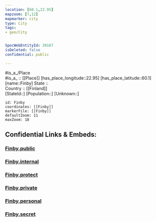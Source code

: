 ```yaml
---
location: [60.1,22.95] 
mapzoom: [7,12] 
mapmarker: city 
type: City
tags:
- geo/City


SpocWebEntityId: 30167
isDeleted: false
confidential: public

---
```

#is_a_/Place  
#is_a_ :: [[Place]] 
[has_place_longitude::22.95] 
[has_place_latitude::60.1] 
[name::Finby] 
State ::  
Country :: [[Finland]]  
[StateId::] 
[Population::] 
[Unknown::] 


```leaflet
id: Finby
coordinates: [[Finby]] 
markerFile: [[Finby]] 
defaultZoom: 11 
maxZoom: 18
```


## Confidential Links & Embeds: 

### [Finby.public](/_public/\Earth\Continent\Europe\Europe~North\Finland\Provinces~Finland\Western_Finland\counties~Western_Finland\Finland_Proper\CityFinby.public.md) 

### [Finby.internal](/_internal/\Earth\Continent\Europe\Europe~North\Finland\Provinces~Finland\Western_Finland\counties~Western_Finland\Finland_Proper\CityFinby.internal.md) 

### [Finby.protect](/_protect/\Earth\Continent\Europe\Europe~North\Finland\Provinces~Finland\Western_Finland\counties~Western_Finland\Finland_Proper\CityFinby.protect.md) 

### [Finby.private](/_private/\Earth\Continent\Europe\Europe~North\Finland\Provinces~Finland\Western_Finland\counties~Western_Finland\Finland_Proper\CityFinby.private.md) 

### [Finby.personal](/_personal/\Earth\Continent\Europe\Europe~North\Finland\Provinces~Finland\Western_Finland\counties~Western_Finland\Finland_Proper\CityFinby.personal.md) 

### [Finby.secret](/_secret/\Earth\Continent\Europe\Europe~North\Finland\Provinces~Finland\Western_Finland\counties~Western_Finland\Finland_Proper\CityFinby.secret.md)

